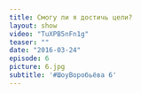 ```yaml
---
title: Смогу ли я достичь цели?
layout: show
video: "TuXPB5nFn1g"
teaser: ""
date: "2016-03-24"
episode: 6
picture: 6.jpg
subtitle: '#ШоуВоробьёва 6'
---
```

